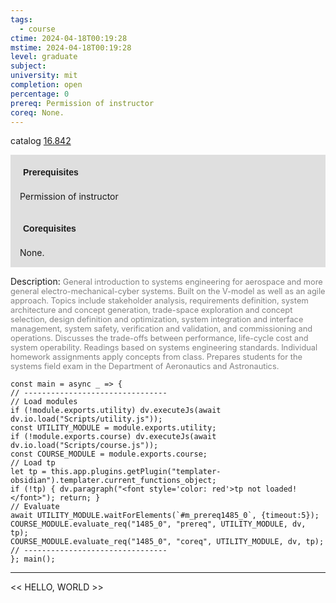 ```yaml
---
tags:
  - course
ctime: 2024-04-18T00:19:28
mstime: 2024-04-18T00:19:28
level: graduate
subject: 
university: mit
completion: open
percentage: 0
prereq: Permission of instructor
coreq: None.
---
```


catalog [16.842](http://student.mit.edu/catalog/m16b.html#16.842)

<span style="display: block; padding: 15px; background-color: rgb(100, 100, 100, 0.2);"><font id="m_prereq1485_0" style="display: block; font-family: Arial, sans-serif; font-weight: bold; padding: 5px">Prerequisites</font><br><span id="prereq1485_0">Permission of instructor</span></span>
<span style="display: block; padding: 15px; background-color: rgb(100, 100, 100, 0.2);"><font id="m_coreq1485_0" style="display: block; font-family: Arial, sans-serif; font-weight: bold; padding: 5px">Corequisites</font><br><span id="coreq1485_0">None.</span></span>

<font style="">Description:</font>
<font style="color: grey; font-size: 0.8rem;">General introduction to systems engineering for aerospace and more general electro-mechanical-cyber systems. Built on the V-model as well as an agile approach. Topics include stakeholder analysis, requirements definition, system architecture and concept generation, trade-space exploration and concept selection, design definition and optimization, system integration and interface management, system safety, verification and validation, and commissioning and operations. Discusses the trade-offs between performance, life-cycle cost and system operability. Readings based on systems engineering standards. Individual homework assignments apply concepts from class. Prepares students for the systems field exam in the Department of Aeronautics and Astronautics.</font>

```dataviewjs
const main = async _ => {
// --------------------------------
// Load modules
if (!module.exports.utility) dv.executeJs(await dv.io.load("Scripts/utility.js"));
const UTILITY_MODULE = module.exports.utility;
if (!module.exports.course) dv.executeJs(await dv.io.load("Scripts/course.js"));
const COURSE_MODULE = module.exports.course;
// Load tp
let tp = this.app.plugins.getPlugin("templater-obsidian").templater.current_functions_object;
if (!tp) { dv.paragraph("<font style='color: red'>tp not loaded!</font>"); return; }
// Evaluate
await UTILITY_MODULE.waitForElements(`#m_prereq1485_0`, {timeout:5});
COURSE_MODULE.evaluate_req("1485_0", "prereq", UTILITY_MODULE, dv, tp);
COURSE_MODULE.evaluate_req("1485_0", "coreq", UTILITY_MODULE, dv, tp);
// --------------------------------
}; main();
```

---

<< HELLO, WORLD >>

